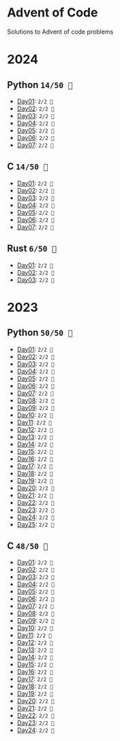 # Advent of Code
Solutions to Advent of code problems

# 2024
## Python `14/50 🌟`

* [Day01](2024/python/Day01): `2/2 🌟`
* [Day02](2024/python/Day02): `2/2 🌟`
* [Day03](2024/python/Day03): `2/2 🌟`
* [Day04](2024/python/Day04): `2/2 🌟`
* [Day05](2024/python/Day05): `2/2 🌟`
* [Day06](2024/python/Day06): `2/2 🌟`
* [Day07](2024/python/Day07): `2/2 🌟`

## C `14/50 🌟`

* [Day01](2024/c/Day01): `2/2 🌟`
* [Day02](2024/c/Day02): `2/2 🌟`
* [Day03](2024/c/Day03): `2/2 🌟`
* [Day04](2024/c/Day04): `2/2 🌟`
* [Day05](2024/c/Day05): `2/2 🌟`
* [Day06](2024/c/Day06): `2/2 🌟`
* [Day07](2024/c/Day07): `2/2 🌟`

## Rust `6/50 🌟`

* [Day01](2024/rust/Day01): `2/2 🌟`
* [Day02](2024/rust/Day02): `2/2 🌟`
* [Day03](2024/rust/Day03): `2/2 🌟`

# 2023
## Python `50/50 🌟`
* [Day01](2023/python/Day01): `2/2 🌟`
* [Day02](2023/python/Day02): `2/2 🌟`
* [Day03](2023/python/Day03): `2/2 🌟`
* [Day04](2023/python/Day04): `2/2 🌟`
* [Day05](2023/python/Day05): `2/2 🌟`
* [Day06](2023/python/Day06): `2/2 🌟`
* [Day07](2023/python/Day07): `2/2 🌟`
* [Day08](2023/python/Day08): `2/2 🌟`
* [Day09](2023/python/Day09): `2/2 🌟`
* [Day10](2023/python/Day10): `2/2 🌟`
* [Day11](2023/python/Day11): `2/2 🌟`
* [Day12](2023/python/Day12): `2/2 🌟`
* [Day13](2023/python/Day13): `2/2 🌟`
* [Day14](2023/python/Day14): `2/2 🌟`
* [Day15](2023/python/Day15): `2/2 🌟`
* [Day16](2023/python/Day16): `2/2 🌟`
* [Day17](2023/python/Day17): `2/2 🌟`
* [Day18](2023/python/Day18): `2/2 🌟`
* [Day19](2023/python/Day19): `2/2 🌟`
* [Day20](2023/python/Day20): `2/2 🌟`
* [Day21](2023/python/Day21): `2/2 🌟`
* [Day22](2023/python/Day22): `2/2 🌟`
* [Day23](2023/python/Day23): `2/2 🌟`
* [Day24](2023/python/Day24): `2/2 🌟`
* [Day25](2023/python/Day25): `2/2 🌟`

## C `48/50 🌟`
* [Day01](2023/C/Day01): `2/2 🌟`
* [Day02](2023/C/Day02): `2/2 🌟`
* [Day03](2023/C/Day03): `2/2 🌟`
* [Day04](2023/C/Day04): `2/2 🌟`
* [Day05](2023/C/Day05): `2/2 🌟`
* [Day06](2023/C/Day06): `2/2 🌟`
* [Day07](2023/C/Day07): `2/2 🌟`
* [Day08](2023/C/Day08): `2/2 🌟`
* [Day09](2023/C/Day09): `2/2 🌟`
* [Day10](2023/C/Day10): `2/2 🌟`
* [Day11](2023/C/Day11): `2/2 🌟`
* [Day12](2023/C/Day12): `2/2 🌟`
* [Day13](2023/C/Day13): `2/2 🌟`
* [Day14](2023/C/Day14): `2/2 🌟`
* [Day15](2023/C/Day15): `2/2 🌟`
* [Day16](2023/C/Day16): `2/2 🌟`
* [Day17](2023/C/Day17): `2/2 🌟`
* [Day18](2023/C/Day18): `2/2 🌟`
* [Day19](2023/C/Day19): `2/2 🌟`
* [Day20](2023/C/Day20): `2/2 🌟`
* [Day21](2023/C/Day21): `2/2 🌟`
* [Day22](2023/C/Day22): `2/2 🌟`
* [Day23](2023/C/Day23): `2/2 🌟`
* [Day24](2023/C/Day24): `2/2 🌟`
